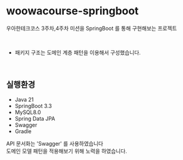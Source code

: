# woowacourse-springboot
우아한테크코스 3주차,4주차 미션을 SpringBoot 를 통해 구현해보는 프로젝트

<br> 

+ 패키지 구조는 도메인 계층 패턴을 이용해서 구성했습니다.

<br>

## 실행환경
+ Java 21
+ SpringBoot 3.3
+ MySQL8.0
+ Spring Data JPA
+ Swagger
+ Gradle

API 문서화는 'Swagger' 를 사용하였습니다 <br>
도메인 모델 패턴을 적용해보기 위해 노력을 하였습니다.